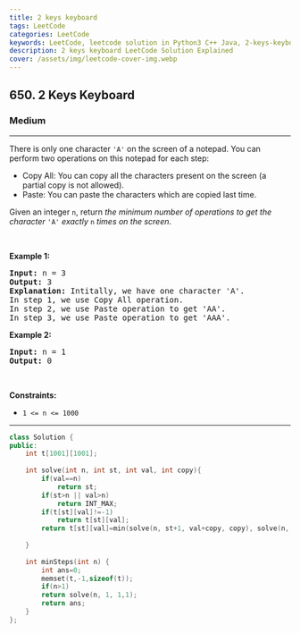 ```yaml
---
title: 2 keys keyboard
tags: LeetCode
categories: LeetCode
keywords: LeetCode, leetcode solution in Python3 C++ Java, 2-keys-keyboard solution
description: 2 keys keyboard LeetCode Solution Explained
cover: /assets/img/leetcode-cover-img.webp
---
```



<h2>650. 2 Keys Keyboard</h2><h3>Medium</h3><hr><div><p>There is only one character <code>'A'</code> on the screen of a notepad. You can perform two operations on this notepad for each step:</p>

<ul>
	<li>Copy All: You can copy all the characters present on the screen (a partial copy is not allowed).</li>
	<li>Paste: You can paste the characters which are copied last time.</li>
</ul>

<p>Given an integer <code>n</code>, return <em>the minimum number of operations to get the character</em> <code>'A'</code> <em>exactly</em> <code>n</code> <em>times on the screen</em>.</p>

<p>&nbsp;</p>
<p><strong>Example 1:</strong></p>

<pre><strong>Input:</strong> n = 3
<strong>Output:</strong> 3
<strong>Explanation:</strong> Intitally, we have one character 'A'.
In step 1, we use Copy All operation.
In step 2, we use Paste operation to get 'AA'.
In step 3, we use Paste operation to get 'AAA'.
</pre>

<p><strong>Example 2:</strong></p>

<pre><strong>Input:</strong> n = 1
<strong>Output:</strong> 0
</pre>

<p>&nbsp;</p>
<p><strong>Constraints:</strong></p>

<ul>
	<li><code>1 &lt;= n &lt;= 1000</code></li>
</ul>
</div>

---




```cpp
class Solution {
public:
    int t[1001][1001];
    
    int solve(int n, int st, int val, int copy){
        if(val==n)
            return st;
        if(st>n || val>n)
            return INT_MAX;
        if(t[st][val]!=-1)
            return t[st][val];
        return t[st][val]=min(solve(n, st+1, val+copy, copy), solve(n, st+2,val+val, val));
        
    }
    
    int minSteps(int n) {
        int ans=0;
        memset(t,-1,sizeof(t));
        if(n>1)
        return solve(n, 1, 1,1);
        return ans;
    }
};
```
